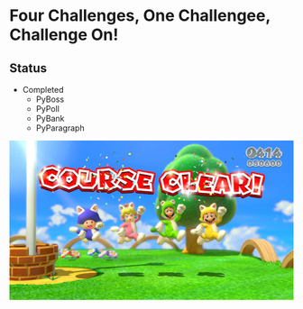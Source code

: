# Four Challenges, One Challengee, Challenge On!

## Status

* Completed
    * PyBoss
    * PyPoll
    * PyBank
    * PyParagraph

![It's a me, a Mario!](images/complete.jpg)
